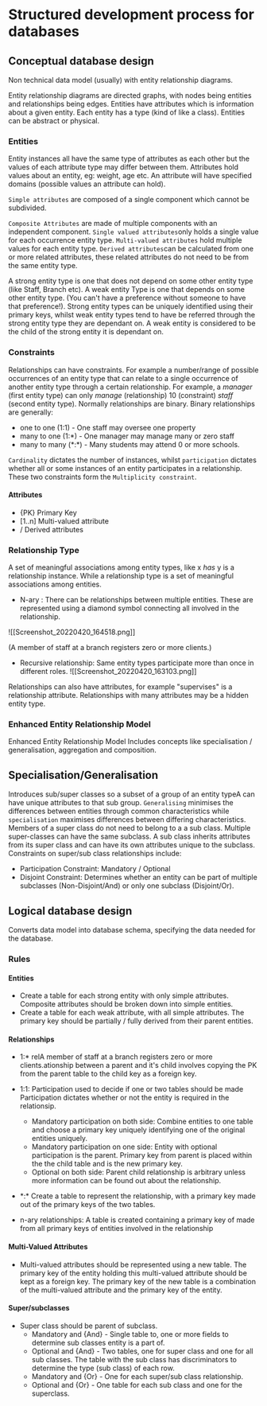 # Structured development process for databases

## Conceptual database design

Non technical data model (usually) with entity relationship diagrams.

Entity relationship diagrams are directed graphs, with nodes being entities and relationships being edges. Entities have attributes which is information about a given entity. Each entity has a type (kind of like a class). Entities can be abstract or physical. 

### Entities 

Entity instances all have the same type of attributes as each other but the values of each attribute type may differ between them.
Attributes hold values about an entity, eg: weight, age etc. An attribute will have specified domains (possible values an attribute can hold). 

`Simple attributes` are composed of a single component which cannot be subdivided.

`Composite Attributes` are made of multiple components with an independent component. `Single valued attributes`only holds a single value for each occurrence entity type. `Multi-valued attributes` hold multiple values for each entity type. 
`Derived attributes`can be calculated from one or more related attributes, these related attributes do not need to be from the same entity type.

A strong entity type is one that does not depend on some other entity type (like Staff, Branch etc). A weak entity Type is one that depends on some other entity type. (You can't have a preference without someone to have that preference!). Strong entity types can be uniquely identified using their primary keys, whilst weak entity types tend to have be referred through the strong entity type they are dependant on. A weak entity is considered to be the child of the strong entity it is dependant on. 

### Constraints 

Relationships can have constraints. For example a number/range of possible occurrences of an entity type that can relate to a single occurrence of another entity type through a certain relationship. For example, a *manager* (first entity type) can only *manage* (relationship) 10 (constraint) *staff* (second entity type). Normally relationships are binary. Binary relationships are generally:

* one to one (1:1) - One staff may oversee one property
* many to one (1:*) - One manager may manage many or zero staff  
* many to many (\*:\*) - Many students may attend 0 or more schools. 

`Cardinality` dictates the number of instances, whilst `participation` dictates whether all or some instances of an entity participates in a relationship. These two constraints form the `Multiplicity constraint`.


#### Attributes

* {PK} Primary Key
* [1..n] Multi-valued attribute
* / Derived attributes

### Relationship Type

A set of meaningful associations among entity types, like x *has* y is a relationship instance. While a relationship type is a set of meaningful associations among entities. 

* N-ary : There can be relationships between multiple entities. These are represented using a diamond symbol connecting all involved in the relationship.

![[Screenshot_20220420_164518.png]]

(A member of staff at a branch registers zero or more clients.)

* Recursive relationship: Same entity types participate more than once in different roles.
![[Screenshot_20220420_163103.png]]

Relationships can also have attributes, for example "supervises" is a relationship attribute. Relationships with many attributes may be a hidden entity type.
### Enhanced Entity Relationship Model

Enhanced Entity Relationship Model Includes concepts like specialisation / generalisation, aggregation and composition.

## Specialisation/Generalisation
Introduces sub/super classes so a subset of a group of an entity typeA  can have unique attributes to that sub group. 
`Generalising` minimises the differences between entities through common characteristics while `specialisation` maximises differences between differing characteristics. Members of a super class do not need to belong to a a sub class. Multiple super-classes can have the same subclass. A sub class inherits attributes from its super class and can have its own attributes unique to the subclass.
Constraints on super/sub class relationships include:
  * Participation Constraint: Mandatory / Optional
  * Disjoint Constraint: Determines whether an entity can be part of multiple subclasses (Non-Disjoint/And) or only one subclass (Disjoint/Or).

## Logical database design 

Converts data model into database schema, specifying the data needed for the database. 

### Rules

#### Entities 

* Create a table for each strong entity with only simple attributes. Composite attributes should be broken down into simple entities.
* Create a table for each weak attribute, with all simple attributes. The primary key should be partially / fully derived from their parent entities.

#### Relationships

* 1:* relA member of staff at a branch registers zero or more clients.ationship between a parent and it's child involves copying the PK from the parent table to the child key as a foreign key.
* 1:1: Participation used to decide if one or two tables should be made Participation dictates whether or not the entity is required in the relationsip.
  * Mandatory participation on both side: Combine entities to one table and choose a primary key uniquely identifying one of the original entities uniquely.
  * Mandatory participation on one side: Entity with optional participation is the parent. Primary key from parent is placed within the the child table and is the new primary key.
  * Optional on both side: Parent child relationship is arbitrary unless more information can be found out about the relationship.

* \*:\* Create a table to represent the relationship, with a primary key made out of the primary keys of the two tables.
* n-ary relationships: A table is created containing a primary key of made from all primary keys of entities involved in the relationship

#### Multi-Valued Attributes

* Multi-valued attributes should be represented using a new table. The primary key of the entity holding this multi-valued attribute should be kept as a foreign key. The primary key of the new table is a combination of the multi-valued attribute and the primary key of the entity.

#### Super/subclasses 

* Super class should be parent of subclass.
  * Mandatory and {And} - Single table to, one or more fields to determine sub classes entity is a part of.
  * Optional and {And} - Two tables, one for super class and one for all sub classes. The table with the sub class has discriminators to determine the type (sub class) of each row.
  * Mandatory and {Or} - One for each super/sub class relationship.
  * Optional and {Or} - One table for each sub class and one for the superclass. 

